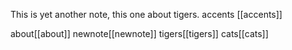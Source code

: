 This is yet another note, this one about tigers.
accents [[accents]]

about[[about]]
newnote[[newnote]]
tigers[[tigers]]
cats[[cats]]